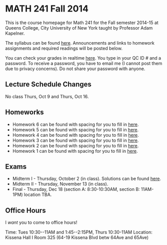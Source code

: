 # MATH 241 Fall 2014

This is the course homepage for Math 241 for the Fall semester 2014-15 at Queens College, City University of New York taught by Professor Adam Kapelner.

The syllabus can be found [here](https://raw.githubusercontent.com/kapelner/QC_Math_241_Fall_2014_15/master/syllabus/syllabus.pdf). Announcements and links to homework assignments and required readings will be posted below.

You can check your grades in realtime [here](http://kapelner.com/kapelner/grades). You type in your QC ID # and a password. To receive a password, you have to email me (I cannot post them due to privacy concerns). Do not share your password with anyone.

## Lecture Schedule Changes

No class Thurs, Oct 9 and Thurs, Oct 16.

## Homeworks

* Homework 6 can be found with spacing for you to fill in [here](https://github.com/kapelner/QC_Math_241_Fall_2014_15/blob/master/homeworks/hw06/hw06.pdf?raw=true).
* Homework 5 can be found with spacing for you to fill in [here](https://github.com/kapelner/QC_Math_241_Fall_2014_15/blob/master/homeworks/hw05/hw05.pdf?raw=true).
* Homework 4 can be found with spacing for you to fill in [here](https://github.com/kapelner/QC_Math_241_Fall_2014_15/blob/master/homeworks/hw04/hw04.pdf?raw=true).
* Homework 3 can be found with spacing for you to fill in [here](https://github.com/kapelner/QC_Math_241_Fall_2014_15/blob/master/homeworks/hw03/hw03.pdf?raw=true).
* Homework 2 can be found with spacing for you to fill in [here](https://github.com/kapelner/QC_Math_241_Fall_2014_15/blob/master/homeworks/hw02/hw02_with_spaces.pdf?raw=true).
* Homework 1 can be found with spacing for you to fill in [here](https://github.com/kapelner/QC_Math_241_Fall_2014_15/blob/master/homeworks/hw01/hw01_with_spaces.pdf?raw=true).


## Exams

* Midterm I - Thursday, October 2 (in class). Solutions can be found [here](https://github.com/kapelner/QC_Math_241_Fall_2014_15/blob/master/exams/midterm1/midterm1_solutions.pdf?raw=true).
* Midterm II - Thursday, November 13 (in class).
* Final - Thursday, Dec 18 (section A: 8:30-10:30AM, section B: 11AM-1PM) location TBA.

## Office Hours

I *want* you to come to office hours!

Time: Tues 10:30--11AM and 1:45--2:15PM, Thurs 10:30-11AM
Location: Kissena Hall I Room 325 (64-19 Kissena Blvd betw 64Ave and 65Ave)


